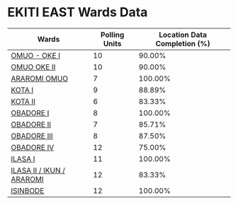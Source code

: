 
# EKITI EAST Wards Data

| Wards | Polling Units | Location Data Completion (%) |
| ---- | ----- | ------- |
| [OMUO - OKE  I](./wards/2821-omuo-oke-i) | 10 | 90.00% |
| [OMUO OKE  II](./wards/2822-omuo-oke-ii) | 10 | 90.00% |
| [ARAROMI OMUO](./wards/2823-araromi-omuo) | 7 | 100.00% |
| [KOTA   I](./wards/2824-kota-i) | 9 | 88.89% |
| [KOTA   II](./wards/2825-kota-ii) | 6 | 83.33% |
| [OBADORE  I](./wards/2826-obadore-i) | 8 | 100.00% |
| [OBADORE  II](./wards/2827-obadore-ii) | 7 | 85.71% |
| [OBADORE  III](./wards/2828-obadore-iii) | 8 | 87.50% |
| [OBADORE  IV](./wards/2829-obadore-iv) | 12 | 75.00% |
| [ILASA I](./wards/2830-ilasa-i) | 11 | 100.00% |
| [ILASA II / IKUN / ARAROMI](./wards/2831-ilasa-ii-/-ikun-/-araromi) | 12 | 83.33% |
| [ISINBODE](./wards/2832-isinbode) | 12 | 100.00% |




